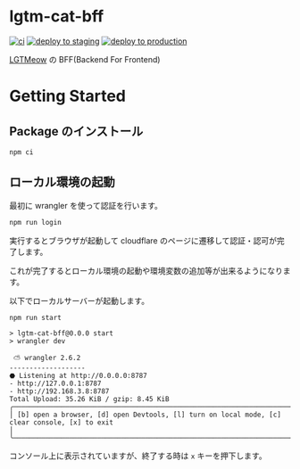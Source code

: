 # lgtm-cat-bff

[![ci](https://github.com/nekochans/lgtm-cat-bff/actions/workflows/ci.yml/badge.svg)](https://github.com/nekochans/lgtm-cat-bff/actions/workflows/ci.yml)
[![deploy to staging](https://github.com/nekochans/lgtm-cat-bff/actions/workflows/deploy-to-staging.yml/badge.svg)](https://github.com/nekochans/lgtm-cat-bff/actions/workflows/deploy-to-staging.yml)
[![deploy to production](https://github.com/nekochans/lgtm-cat-bff/actions/workflows/deploy-to-production.yml/badge.svg)](https://github.com/nekochans/lgtm-cat-bff/actions/workflows/deploy-to-production.yml)

[LGTMeow](https://lgtmeow.com) の BFF(Backend For Frontend)

# Getting Started

## Package のインストール

```bash
npm ci
```

## ローカル環境の起動

最初に wrangler を使って認証を行います。

```bash
npm run login
```

実行するとブラウザが起動して cloudflare のページに遷移して認証・認可が完了します。

これが完了するとローカル環境の起動や環境変数の追加等が出来るようになります。

以下でローカルサーバーが起動します。

```bash
npm run start
```

```
> lgtm-cat-bff@0.0.0 start
> wrangler dev

 ⛅️ wrangler 2.6.2
-------------------
⬣ Listening at http://0.0.0.0:8787
- http://127.0.0.1:8787
- http://192.168.3.8:8787
Total Upload: 35.26 KiB / gzip: 8.45 KiB
╭─────────────────────────────────────────────────────────────────────────────────────────────────────────────────────────────────────────────────────────────╮
│ [b] open a browser, [d] open Devtools, [l] turn on local mode, [c] clear console, [x] to exit                                                               │
╰─────────────────────────────────────────────────────────────────────────────────────────────────────────────────────────────────────────────────────────────╯
```

コンソール上に表示されていますが、終了する時は `x` キーを押下します。
